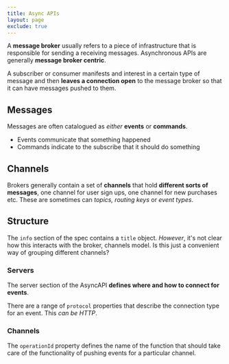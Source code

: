 ```yaml
---
title: Async APIs
layout: page
exclude: true
---
```


A **message broker** usually refers to a piece of infrastructure that is responsible for sending a receiving messages. Asynchronous APIs are generally **message broker centric**.

A subscriber or consumer manifests and interest in a certain type of message and then **leaves a connection open** to the message broker so that it can have messages pushed to them.

## Messages

Messages are often catalogued as *either* **events** or **commands**.

- Events communicate that something happened
- Commands indicate to the subscribe that it should do something

## Channels

Brokers generally contain a set of **channels** that hold **different sorts of messages**, one channel for user sign ups, one channel for new purchases etc. These are sometimes can *topics, routing keys* or *event types*.

## Structure

The `info` section of the spec contains a `title` object. *However*, it's not clear how this interacts with the broker, channels model. Is this just a convenient way of grouping different channels?

### Servers

The server section of the AsyncAPI **defines where and how to connect for events**.

There are a range of `protocol` properties that describe the connection type for an event. This *can be HTTP*.

### Channels

The `operationId` property defines the name of the function that should take care of the functionality of pushing events for a particular channel.
<!--stackedit_data:
eyJoaXN0b3J5IjpbOTk1NTY1OTI0LDEyMzY4NjY2MCwtODYwOD
MxOTE5LC05ODUwMTIyNTZdfQ==
-->